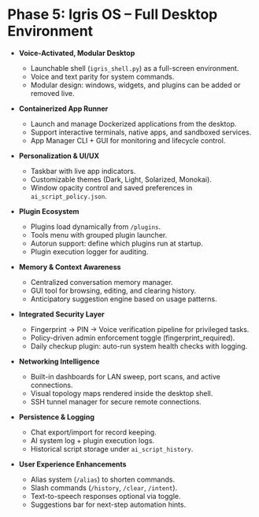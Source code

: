 # Phase 5: Igris OS – Full Desktop Environment

- **Voice-Activated, Modular Desktop**
  - Launchable shell (`igris_shell.py`) as a full-screen environment.
  - Voice and text parity for system commands.
  - Modular design: windows, widgets, and plugins can be added or removed live.

- **Containerized App Runner**
  - Launch and manage Dockerized applications from the desktop.
  - Support interactive terminals, native apps, and sandboxed services.
  - App Manager CLI + GUI for monitoring and lifecycle control.

- **Personalization & UI/UX**
  - Taskbar with live app indicators.
  - Customizable themes (Dark, Light, Solarized, Monokai).
  - Window opacity control and saved preferences in `ai_script_policy.json`.

- **Plugin Ecosystem**
  - Plugins load dynamically from `/plugins`.
  - Tools menu with grouped plugin launcher.
  - Autorun support: define which plugins run at startup.
  - Plugin execution logger for auditing.

- **Memory & Context Awareness**
  - Centralized conversation memory manager.
  - GUI tool for browsing, editing, and clearing history.
  - Anticipatory suggestion engine based on usage patterns.

- **Integrated Security Layer**
  - Fingerprint → PIN → Voice verification pipeline for privileged tasks.
  - Policy-driven admin enforcement toggle (fingerprint_required).
  - Daily checkup plugin: auto-run system health checks with logging.

- **Networking Intelligence**
  - Built-in dashboards for LAN sweep, port scans, and active connections.
  - Visual topology maps rendered inside the desktop shell.
  - SSH tunnel manager for secure remote connections.

- **Persistence & Logging**
  - Chat export/import for record keeping.
  - AI system log + plugin execution logs.
  - Historical script storage under `ai_script_history`.

- **User Experience Enhancements**
  - Alias system (`/alias`) to shorten commands.
  - Slash commands (`/history`, `/clear`, `/intent`).
  - Text-to-speech responses optional via toggle.
  - Suggestions bar for next-step automation hints.

